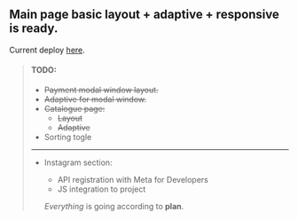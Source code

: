## Main page basic layout + adaptive + responsive is ready.

Current deploy [here][1].

[1]: https://tasty-choice.netlify.app/ "Click me"

> #### TODO:
>
> - ~~Payment modal window layout.~~
> - ~~Adaptive for modal window.~~
> - ~~Catalogue page:~~
>   - ~~Layout~~
>   - ~~Adaptive~~
> - Sorting togle
>
> ---
>
> - Instagram section:
>
>   - API registration with Meta for Developers
>   - JS integration to project
>
>   _Everything_ is going according to **plan**.
